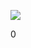 ![](https://www.facebook.com/tr?id=1518049611840373&ev=PageView&noscript=1;)                      

0